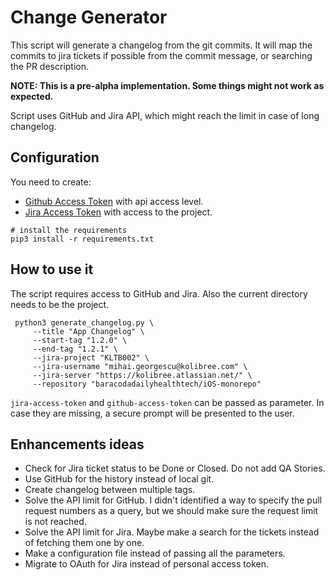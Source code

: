 # Change Generator
This script will generate a changelog from the git commits.
It will map the commits to jira tickets if possible from the commit message, or searching the PR description.

**NOTE: This is a pre-alpha implementation. Some things might not work as expected.**

Script uses GitHub and Jira API, which might reach the limit in case of long changelog.

## Configuration
You need to create:
* [Github Access Token](https://docs.github.com/en/free-pro-team@latest/github/authenticating-to-github/creating-a-personal-access-token) with api access level.
* [Jira Access Token](https://confluence.atlassian.com/cloud/api-tokens-938839638.html) with access to the project.

```
# install the requirements
pip3 install -r requirements.txt
```

## How to use it
The script requires access to GitHub and Jira. Also the current directory needs to be the project.

```
 python3 generate_changelog.py \
     --title "App Changelog" \
     --start-tag "1.2.0" \
     --end-tag "1.2.1" \
     --jira-project "KLTB002" \
     --jira-username "mihai.georgescu@kolibree.com" \
     --jira-server "https://kolibree.atlassian.net/" \
     --repository "baracodadailyhealthtech/iOS-monorepo"
```

`jira-access-token` and `github-access-token` can be passed as parameter. In case they are missing, a secure prompt will be presented to the user.

## Enhancements ideas
* Check for Jira ticket status to be Done or Closed. Do not add QA Stories.
* Use GitHub for the history instead of local git.
* Create changelog between multiple tags.
* Solve the API limit for GitHub. I didn't identified a way to specify the pull request numbers as a query, but we should make sure the request limit is not reached.
* Solve the API limit for Jira. Maybe make a search for the tickets instead of fetching them one by one.
* Make a configuration file instead of passing all the parameters.
* Migrate to OAuth for Jira instead of personal access token.